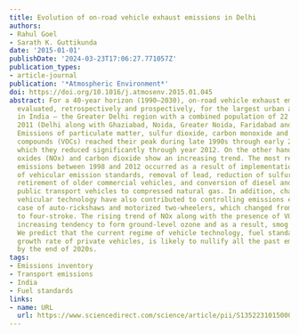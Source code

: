 ```yaml
---
title: Evolution of on-road vehicle exhaust emissions in Delhi
authors:
- Rahul Goel
- Sarath K. Guttikunda
date: '2015-01-01'
publishDate: '2024-03-23T17:06:27.771057Z'
publication_types:
- article-journal
publication: '*Atmospheric Environment*'
doi: https://doi.org/10.1016/j.atmosenv.2015.01.045
abstract: For a 40-year horizon (1990–2030), on-road vehicle exhaust emissions were
  evaluated, retrospectively and prospectively, for the largest urban agglomeration
  in India – the Greater Delhi region with a combined population of 22 million in
  2011 (Delhi along with Ghaziabad, Noida, Greater Noida, Faridabad and Gurgaon).
  Emissions of particulate matter, sulfur dioxide, carbon monoxide and volatile organic
  compounds (VOCs) reached their peak during late 1990s through early 2000s after
  which they reduced significantly through year 2012. On the other hand, nitrogen
  oxides (NOx) and carbon dioxide show an increasing trend. The most reduction in
  emissions between 1998 and 2012 occurred as a result of implementation of four sets
  of vehicular emission standards, removal of lead, reduction of sulfur content, mandatory
  retirement of older commercial vehicles, and conversion of diesel and petrol run
  public transport vehicles to compressed natural gas. In addition, changes in the
  vehicular technology have also contributed to controlling emissions especially in
  case of auto-rickshaws and motorized two-wheelers, which changed from two-stroke
  to four-stroke. The rising trend of NOx along with the presence of VOCs indicates
  increasing tendency to form ground-level ozone and as a result, smog in the region.
  We predict that the current regime of vehicle technology, fuel standards, and high
  growth rate of private vehicles, is likely to nullify all the past emission reductions
  by the end of 2020s.
tags:
- Emissions inventory
- Transport emissions
- India
- Fuel standards
links:
- name: URL
  url: https://www.sciencedirect.com/science/article/pii/S1352231015000680
---
```

